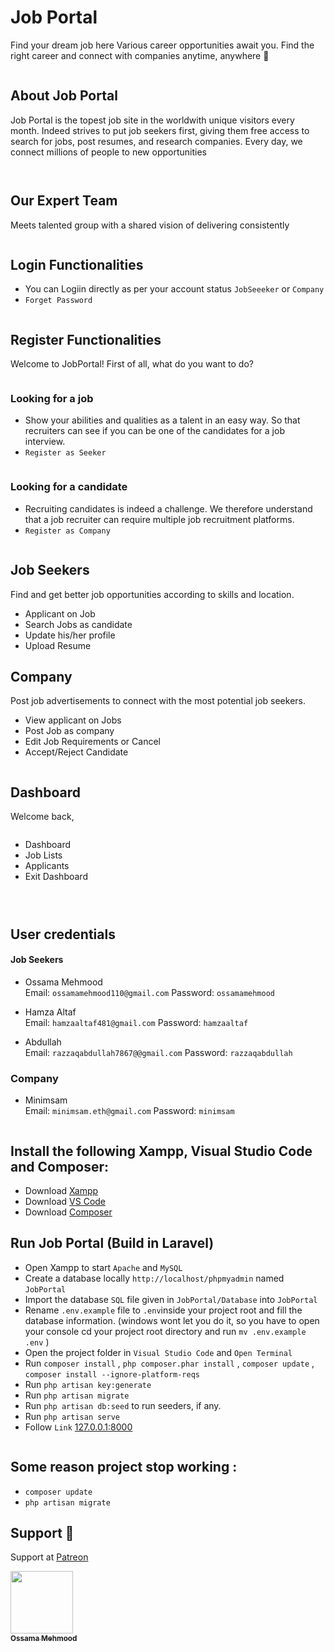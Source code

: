 # Job Portal 

Find your dream job here
Various career opportunities await you. Find the right career and connect with companies anytime, anywhere 🎯

<p align="center">
  <img alt="" style="{max-height: 0px}" src="./Prototype/Home.png">
</p>

## About Job Portal

Job Portal is the topest job site in the worldwith unique visitors every month. Indeed strives to put job seekers first, giving them free access to search for jobs, post resumes, and research companies. Every day, we connect millions of people to new opportunities

<p align="center">
  <img alt="" style="{max-height: 0px}" src="./Prototype/About.png">
</p>

<p align="center">
  <img alt="" style="{max-height: 0px}" src="./Prototype/FindYourDream.png">
</p>

## Our Expert Team

Meets talented group with a shared vision of delivering consistently

<p align="center">
  <img alt="" style="{max-height: 0px}" src="./Prototype/Our Expert Team.gif">
</p>

## Login Functionalities
- You can Logiin directly as per your account status `JobSeeeker` or `Company`
- `Forget Password`

<p align="center">
  <img alt="" style="{max-height: 0px}" src="./Prototype/Login.png">
</p>

## Register Functionalities

Welcome to JobPortal!
First of all, what do you want to do?
<p align="center">
  <img alt="" style="{max-height: 0px}" src="./Prototype/Welcome to Job Portal.png">
</p>

### Looking for a job
- Show your abilities and qualities as a talent in an easy way. So that recruiters can see if you can be one of the candidates for a job interview.
- `Register as Seeker`

<p align="center">
  <img alt="" style="{max-height: 0px}" src="./Prototype/Register as Job Seeker.png">
</p>

### Looking for a candidate
- Recruiting candidates is indeed a challenge. We therefore understand that a job recruiter can require multiple job recruitment platforms.
- `Register as Company`

<p align="center">
  <img alt="" style="{max-height: 0px}" src="./Prototype/Register as Company.png">
</p>

## Job Seekers
Find and get better job opportunities according to skills and location.
- Applicant on Job
- Search Jobs as candidate
- Update his/her profile
- Upload Resume

## Company
Post job advertisements to connect with the most potential job seekers.
- View applicant on Jobs
- Post Job as company
- Edit Job Requirements or Cancel
- Accept/Reject Candidate

<p align="center">
  <img alt="" style="{max-height: 0px}" src="./Prototype/JobSeekersCompany.png">
</p>

## Dashboard

Welcome back,

<p align="center">
  <img alt="" style="{max-height: 0px}" src="./Prototype/Dashboard.png">
</p>

- Dashboard
- Job Lists
- Applicants
- Exit Dashboard

<p align="center">
  <img alt="" style="{max-height: 0px}" src="./Prototype/Job List.png">
</p>

<p align="center">
  <img alt="" style="{max-height: 0px}" src="./Prototype/Applicants.png">
</p>

<p align="center">
  <img alt="" style="{max-height: 0px}" src="./Prototype/Job List.png">
</p>

## User credentials

#### Job Seekers

- Ossama Mehmood <br>
Email: `ossamamehmood110@gmail.com`
Password: `ossamamehmood`

- Hamza Altaf <br>
Email: `hamzaaltaf481@gmail.com`
Password: `hamzaaltaf`

- Abdullah <br>
Email: `razzaqabdullah7867@@gmail.com`
Password: `razzaqabdullah`

### Company

- Minimsam <br>
Email: `minimsam.eth@gmail.com`
Password: `minimsam`

<p align="center">
  <img alt="" style="{max-height: 0px}" src="./Prototype/Phpmyadmin.png">
</p>


## Install the following Xampp, Visual Studio Code and Composer:
- Download <a href="https://www.apachefriends.org/download.html" target="_blank">Xampp</a>
- Download <a href="https://code.visualstudio.com/download" target="_blank">VS Code</a>
- Download <a href="https://getcomposer.org/download" target="_blank">Composer</a>

## Run Job Portal (Build in Laravel)
- Open Xampp to start `Apache` and `MySQL`
- Create a database locally `http://localhost/phpmyadmin` named `JobPortal`
- Import the database `SQL` file given in `JobPortal/Database` into `JobPortal`
- Rename `.env.example` file to `.env`inside your project root and fill the database information.
  (windows wont let you do it, so you have to open your console cd your project root directory and run `mv .env.example .env` )
- Open the project folder in `Visual Studio Code` and `Open Terminal`
- Run `composer install` , ```php composer.phar install``` , `composer update` , `composer install --ignore-platform-reqs`
- Run `php artisan key:generate` 
- Run `php artisan migrate`
- Run `php artisan db:seed` to run seeders, if any.
- Run `php artisan serve`
- Follow `Link` <a href="http://127.0.0.1:8000" target="_blank">127.0.0.1:8000</a>
<p align="center">
  <img alt="" style="{max-height: 0px}" src="./Prototype/php artisan serve.png">
</p>

## Some reason project stop working :
- `composer update`
- `php artisan migrate`

## Support 💓

Support at <a href="https://www.patreon.com/ossamamehmood" target="_blank">Patreon</a>

<tr><td align="center"><a href="https://github.com/ossamamehmood"><kbd><img src="https://avatars3.githubusercontent.com/ossamamehmood?size=100" width="100px;" alt=""/></kbd><br /><sub><b>Ossama Mehmood</b></sub></a><br /></td>

</tr>
